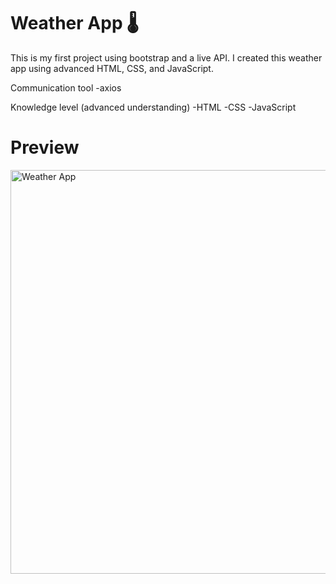 # Weather App 🌡

This is my first project using bootstrap and a live API. I created this weather app using advanced HTML, CSS, and JavaScript. 

Communication tool
-axios

Knowledge level (advanced understanding)
-HTML
-CSS 
-JavaScript






# Preview


<img width="646" alt="Weather App" src="https://user-images.githubusercontent.com/96970580/153529049-64a7dd81-f45d-4d62-ba3a-b7c6b7ae7b2c.png">
